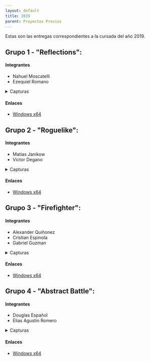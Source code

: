 ```yaml
---
layout: default
title: 2019
parent: Proyectos Previos
---
```


Estas son las entregas correspondientes a la cursada del año 2019.


## Grupo 1 - "Reflections":

#### Integrantes

* Nahuel Moscatelli
* Ezequiel Romano

<details>
  <summary>Capturas</summary>
  
  ![title screen](imagenes/2019s2-grupo1-1.png?raw=true)
  ![title screen](imagenes/2019s2-grupo1-2.png?raw=true)
</details>

#### Enlaces
- [Windows x64](https://github.com/R4nKF1v3/boss/releases/download/1.0.2/reflections_boss_x64.exe "Reflections Windows x64")

## Grupo 2 - "Roguelike":

#### Integrantes

* Matias Janikow
* Victor Degano

<details>
  <summary>Capturas</summary>
  
  ![title screen](imagenes/2019s2-grupo1-1.png?raw=true)
  ![title screen](imagenes/2019s2-grupo1-2.png?raw=true)
</details>

#### Enlaces
- [Windows x64](https://github.com/R4nKF1v3/boss/releases/download/1.0.2/reflections_boss_x64.exe "Reflections Windows x64")

## Grupo 3 - "Firefighter":

#### Integrantes

* Alexander Quiñonez
* Cristian Espinola
* Gabriel Guzman

<details>
  <summary>Capturas</summary>
  
  ![title screen](imagenes/2019s2-grupo1-1.png?raw=true)
  ![title screen](imagenes/2019s2-grupo1-2.png?raw=true)
</details>

#### Enlaces
- [Windows x64](https://github.com/R4nKF1v3/boss/releases/download/1.0.2/reflections_boss_x64.exe "Reflections Windows x64")

## Grupo 4 - "Abstract Battle":

#### Integrantes

* Douglas Español
* Elias Agustin Romero

<details>
  <summary>Capturas</summary>
  
  ![title screen](imagenes/2019s2-grupo1-1.png?raw=true)
  ![title screen](imagenes/2019s2-grupo1-2.png?raw=true)
</details>

#### Enlaces
- [Windows x64](https://github.com/R4nKF1v3/boss/releases/download/1.0.2/reflections_boss_x64.exe "Reflections Windows x64")

